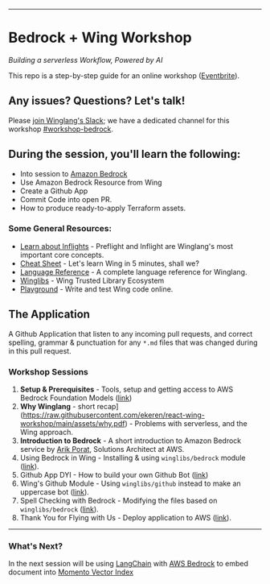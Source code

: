 
---
# Bedrock + Wing Workshop

_Building a serverless Workflow, Powered by AI_

This repo is a step-by-step guide for an online workshop ([Eventbrite](https://www.eventbrite.com/e/amazon-bedrock-winglang-tickets-769562721817)).

## Any issues? Questions? Let's talk!

Please [join Winglang's Slack](https://t.winglang.io/slack); we have a dedicated channel for this workshop [#workshop-bedrock](https://winglang.slack.com/archives/C06BWT4PC30).

## During the session, you'll learn the following:

- Into session to [Amazon Bedrock](https://aws.amazon.com/bedrock/)
- Use Amazon Bedrock Resource from Wing
- Create a Github App 
- Commit Code into open PR.
- How to produce ready-to-apply Terraform assets.

### Some General Resources:

- [Learn about Inflights](https://www.winglang.io/docs/concepts/inflights) - Preflight and Inflight are Winglang's most important core concepts.
- [Cheat Sheet](./cheatsheet.md) - Let's learn Wing in 5 minutes, shall we?
- [Language Reference](https://www.winglang.io/docs/language-reference) - A complete language reference for Winglang.
- [Winglibs](https://github.com/winglang/winglibs) - Wing Trusted Library Ecosystem 
- [Playground](https://www.winglang.io/play/) - Write and test Wing code online.

## The Application

A Github Application that listen to any incoming pull requests, and correct spelling, grammar & punctuation for any `*.md` files that was changed during in this pull request.


### Workshop Sessions

1. **Setup & Prerequisites** - Tools, setup and getting access to AWS Bedrock Foundation Models ([link](./01-setup.md))
2. **Why Winglang** - short recap](https://raw.githubusercontent.com/ekeren/react-wing-workshop/main/assets/why.pdf) - Problems with serverless, and the Wing approach.
3. **Introduction to Bedrock** - A short introduction to Amazon Bedrock service by [Arik Porat](https://www.linkedin.com/in/arik-porat-15419426/),  Solutions Architect at AWS.
4. Using Bedrock in Wing - Installing & using `winglibs/bedrock` module ([link](./04-bedrock.md)).
5. Github App DYI - How to build your own Github Bot ([link](./05-github-diy.md))
6. Wing's Github Module - Using `winglibs/github` instead to make an uppercase bot ([link](./06-github-winglibs.md)).
7. Spell Checking with Bedrock - Modifying the files based on `winglibs/bedrock` ([link]((./07-wrap.md))).
8. Thank You for Flying with Us - Deploy application to AWS ([link]((./08-deploy.md))).

---

### What's Next?

In the next session will be using [LangChain](https://www.langchain.com/) with [AWS Bedrock](https://aws.amazon.com/bedrock/) to embed document into [Momento Vector Index](https://docs.momentohq.com/vector-index)


